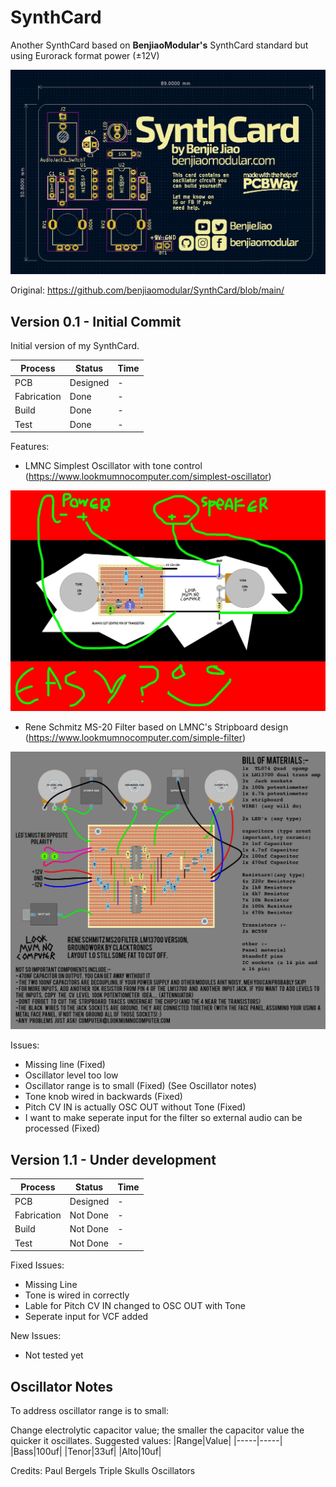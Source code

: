 # SynthCard
Another SynthCard based on **BenjiaoModular's** SynthCard standard but using Eurorack format power (±12V)

![SynthCard](Images/synthcard-dimensions.png)

Original: https://github.com/benjiaomodular/SynthCard/blob/main/

## Version 0.1 - Initial Commit

Initial version of my SynthCard. 

|Process|Status|Time|
|-------|------|----|
|PCB|Designed|-|
|Fabrication|Done|-|
|Build|Done|-|
|Test|Done|-|

Features:
- LMNC Simplest Oscillator with tone control (https://www.lookmumnocomputer.com/simplest-oscillator)

![Synthcard](Images/SIMPLE+OSCILLATOR+SCHEMATIC.jpeg)

- Rene Schmitz MS-20 Filter based on LMNC's Stripboard design (https://www.lookmumnocomputer.com/simple-filter)

![SynthCard](Images/MS20-Stripboard.jpeg)

Issues:
- Missing line (Fixed)
- Oscillator level too low
- Oscillator range is to small (Fixed) (See Oscillator notes)
- Tone knob wired in backwards (Fixed)
- Pitch CV IN is actually OSC OUT without Tone (Fixed)
- I want to make seperate input for the filter so external audio can be processed (Fixed)



## Version 1.1 - Under development

|Process|Status|Time|
|-------|------|----|
|PCB|Designed|-|
|Fabrication|Not Done|-|
|Build|Not Done|-|
|Test|Not Done|-|

Fixed Issues:
- Missing Line
- Tone is wired in correctly
- Lable for Pitch CV IN changed to OSC OUT with Tone
- Seperate input for VCF added

New Issues:
- Not tested yet

## Oscillator Notes
To address oscillator range is to small:

Change electrolytic capacitor value; the smaller the capacitor value the quicker it oscillates.
Suggested values:
|Range|Value|
|-----|-----|
|Bass|100uf|
|Tenor|33uf|
|Alto|10uf|

Credits: Paul Bergels Triple Skulls Oscillators